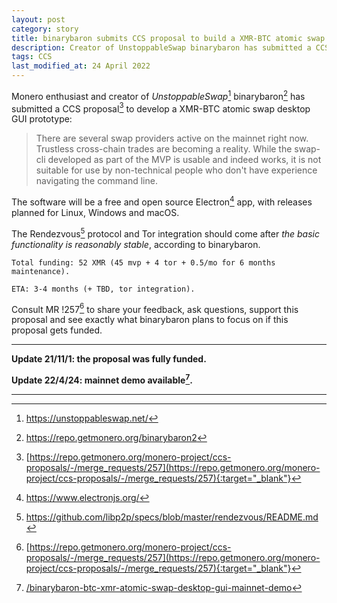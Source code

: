 ```yaml
---
layout: post
category: story
title: binarybaron submits CCS proposal to build a XMR-BTC atomic swap desktop GUI prototype 
description: Creator of UnstoppableSwap binarybaron has submitted a CCS proposal to develop a XMR-BTC atomic swap desktop GUI prototype.
tags: CCS
last_modified_at: 24 April 2022
---
```


Monero enthusiast and creator of *UnstoppableSwap*[^1] binarybaron[^2] has submitted a CCS proposal[^3] to develop a XMR-BTC atomic swap desktop GUI prototype:

> There are several swap providers active on the mainnet right now. Trustless cross-chain trades are becoming a reality.
While the swap-cli developed as part of the MVP is usable and indeed works, it is not suitable for use by non-technical people who don't have experience navigating the command line.

The software will be a free and open source Electron[^4] app, with releases planned for Linux, Windows and macOS.

The Rendezvous[^5] protocol and Tor integration should come after *the basic functionality is reasonably stable*, according to binarybaron.

```
Total funding: 52 XMR (45 mvp + 4 tor + 0.5/mo for 6 months maintenance).

ETA: 3-4 months (+ TBD, tor integration).
```

Consult MR !257[^3] to share your feedback, ask questions, support this proposal and see exactly what binarybaron plans to focus on if this proposal gets funded.

---

**Update 21/11/1: the proposal was fully funded.**

**Update 22/4/24: mainnet demo available[^6].**

---

[^1]: https://unstoppableswap.net/
[^2]: https://repo.getmonero.org/binarybaron2
[^3]: [https://repo.getmonero.org/monero-project/ccs-proposals/-/merge_requests/257](https://repo.getmonero.org/monero-project/ccs-proposals/-/merge_requests/257){:target="_blank"}
[^4]: https://www.electronjs.org/
[^5]: https://github.com/libp2p/specs/blob/master/rendezvous/README.md
[^6]: [/binarybaron-btc-xmr-atomic-swap-desktop-gui-mainnet-demo](/binarybaron-btc-xmr-atomic-swap-desktop-gui-mainnet-demo)
